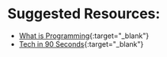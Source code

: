 

# Suggested Resources:

* [What is Programming](https://www.colorcode.io/course/programming-in-1-day){:target="_blank"}
* [Tech in 90 Seconds](https://www.colorcode.io/course/tech-in-90-sec){:target="_blank"}